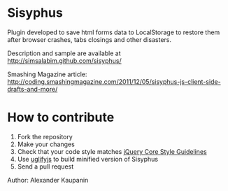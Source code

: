 # Sisyphus
Plugin developed to save html forms data to LocalStorage to restore them after browser crashes, tabs closings and other disasters.

Description and sample are available at http://simsalabim.github.com/sisyphus/

Smashing Magazine article: http://coding.smashingmagazine.com/2011/12/05/sisyphus-js-client-side-drafts-and-more/

# How to contribute
1. Fork the repository
2. Make your changes
3. Check that your code style matches [jQuery Core Style Guidelines](http://contribute.jquery.org/style-guide/js/)
4. Use [uglifyjs](http://marijnhaverbeke.nl/uglifyjs) to build minified version of Sisyphus
5. Send a pull request

Author: Alexander Kaupanin
